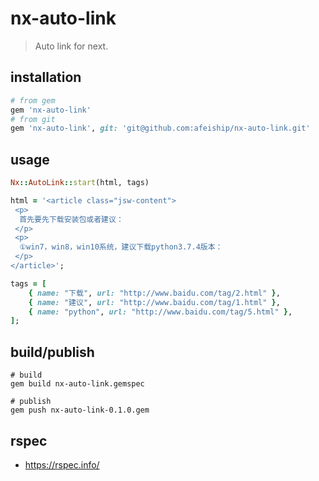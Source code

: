 # nx-auto-link
> Auto link for next.

## installation
```rb
# from gem
gem 'nx-auto-link'
# from git
gem 'nx-auto-link', git: 'git@github.com:afeiship/nx-auto-link.git'
```

## usage
```rb
Nx::AutoLink::start(html, tags)

html = '<article class="jsw-content">
 <p>
  首先要先下载安装包或者建议：
 </p>
 <p>
  ①win7，win8，win10系统，建议下载python3.7.4版本：
 </p>
</article>';

tags = [
    { name: "下载", url: "http://www.baidu.com/tag/2.html" },
    { name: "建议", url: "http://www.baidu.com/tag/1.html" },
    { name: "python", url: "http://www.baidu.com/tag/5.html" },
];
```

## build/publish
```shell
# build
gem build nx-auto-link.gemspec

# publish
gem push nx-auto-link-0.1.0.gem
```

## rspec
- https://rspec.info/
